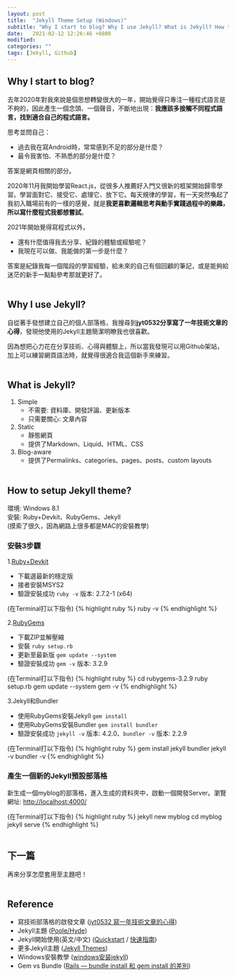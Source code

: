 ```yaml
---
layout: post
title:  "Jekyll Theme Setup (Windows)"
subtitle: "Why I start to blog? Why I use Jekyll? What is Jekyll? How to setup Jekyll theme?"
date:   2021-02-12 12:26:46 +0800
modified: 
categories: ""
tags: [Jekyll, Github]
---
```


## Why I start to blog?

去年2020年對我來說是個思想轉變很大的一年，開始覺得只專注一種程式語言是不夠的，因此產生一個念頭、一個聲音，不斷地出現：**我應該多接觸不同程式語言，找到適合自己的程式語言。**

思考並問自己：
- 過去我在寫Android時，常常感到不足的部分是什麼？
- 最令我害怕、不熟悉的部分是什麼？

答案是網頁相關的部分。

2020年11月我開始學習React.js，從很多人推薦好入門又很新的框架開始歸零學習。學習面對它、接受它、處理它、放下它。每天規律的學習，有一天突然喚起了我初入職場前有的一樣的感覺，就是**我更喜歡邏輯思考與動手實踐過程中的樂趣，所以寫什麼程式我都想嘗試**。

2021年開始覺得寫程式以外，
- 還有什麼值得我去分享、紀錄的體驗或經驗呢？
- 我現在可以做、我能做的第一步是什麼？

答案是紀錄我每一個階段的學習經驗，給未來的自己有個回顧的筆記，或是能夠給迷茫的新手一點點參考那就更好了。
<br><br>


## Why I use Jekyll?

自從著手發想建立自己的個人部落格，我搜尋到**jyt0532分享寫了一年技術文章的心得**，發現他使用的Jekyll主題簡潔明瞭我也很喜歡。

因為想把心力花在分享技術、心得與體驗上，所以當我發現可以用Github架站，加上可以練習網頁語法時，就覺得很適合我這個新手來練習。
<br><br>


## What is Jekyll?

1. Simple
    - 不需要: 資料庫、開發評論、更新版本
    - 只需要關心: 文章內容
2. Static
    - 靜態網頁
    - 提供了Markdown、Liquid、HTML、CSS
3. Blog-aware
    - 提供了Permalinks、categories、pages、posts、custom layouts
<br><br>


## How to setup Jekyll theme?

<p class="message">
  環境: Windows 8.1<br>
  安裝: Ruby+Devkit、RubyGems、Jekyll<br>
  (摸索了很久，因為網路上很多都是MAC的安裝教學)<br>
</p>

### 安裝3步驟

1.<a href="https://rubyinstaller.org/downloads/">Ruby+Devkit</a>
  - 下載選最新的穩定版
  - 接者安裝MSYS2
  - 驗證安裝成功
    `ruby -v` 版本: 2.7.2-1 (x64)

(在Terminal打以下指令)
{% highlight ruby %}
ruby -v
{% endhighlight %}

2.<a href="https://rubygems.org/pages/download">RubyGems</a>
  - 下載ZIP並解壓縮
  - 安裝
    `ruby setup.rb`
  - 更新至最新版
    `gem update --system`
  - 驗證安裝成功
    `gem -v` 版本: 3.2.9

(在Terminal打以下指令)
{% highlight ruby %}
cd rubygems-3.2.9
ruby setup.rb
gem update --system
gem -v
{% endhighlight %}

3.Jekyll和Bundler
  - 使用RubyGems安裝Jekyll
    `gem install`
  - 使用RubyGems安裝Bundler
    `gem install bundler`
  - 驗證安裝成功
    `jekyll -v` 版本: 4.2.0、`bundler -v` 版本: 2.2.9

(在Terminal打以下指令)
{% highlight ruby %}
gem install jekyll bundler
jekyll -v
bundler -v
{% endhighlight %}

### 產生一個新的Jekyll預設部落格

新生成一個myblog的部落格，進入生成的資料夾中，啟動一個開發Server。瀏覽網址: <a href="http://localhost:4000/">http://localhost:4000/</a>

(在Terminal打以下指令)
{% highlight ruby %}
jekyll new myblog
cd myblog
jekyll serve
{% endhighlight %}
<br><br>


## 下一篇
再來分享怎麼套用至主題吧！
<br><br>

## Reference
- 寫技術部落格的啟發文章 (<a href="https://www.jyt0532.com/2017/11/23/why-blog/">jyt0532 寫一年技術文章的心得</a>)
- Jekyll主題 (<a href="https://github.com/poole/hyde">Poole/Hyde</a>)
- Jekyll開始使用(英文/中文) (<a href="https://jekyllrb.com/docs/">Quickstart</a> / <a href="http://jekyllcn.com/docs/quickstart/">快速指南</a>)
- 更多Jekyll主題 (<a href="http://jekyllthemes.org/">Jekyll Themes</a>)
- Windows安裝教學 (<a href="https://reurl.cc/g8Q12b">windows安装jekyll</a>)
- Gem vs Bundle (<a href="https://reurl.cc/dVeA28">Rails — bundle install 和 gem install 的差別</a>)